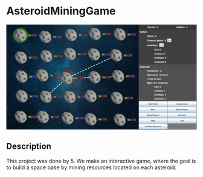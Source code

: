 # AsteroidMiningGame

![Asteroid mining game](doc/cover.png)

## Description
This project was done by 5. We make an interactive game, where the goal is to build a space base by mining resources located on each asteroid.

